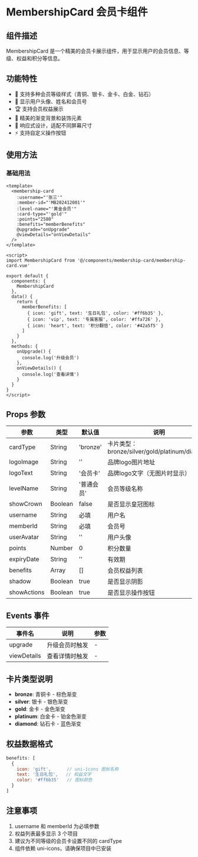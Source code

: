 # MembershipCard 会员卡组件

## 组件描述
MembershipCard 是一个精美的会员卡展示组件，用于显示用户的会员信息、等级、权益和积分等信息。

## 功能特性
- 🎨 支持多种会员等级样式（青铜、银卡、金卡、白金、钻石）
- 👤 显示用户头像、姓名和会员号
- 🏆 支持会员权益展示
- 💎 精美的渐变背景和装饰元素
- 📱 响应式设计，适配不同屏幕尺寸
- ⚡ 支持自定义操作按钮

## 使用方法

### 基础用法
```vue
<template>
  <membership-card
    :username="'张三'"
    :member-id="'MB202412001'"
    :level-name="'黄金会员'"
    :card-type="'gold'"
    :points="2580"
    :benefits="memberBenefits"
    @upgrade="onUpgrade"
    @viewDetails="onViewDetails"
  />
</template>

<script>
import MembershipCard from '@/components/membership-card/membership-card.vue'

export default {
  components: {
    MembershipCard
  },
  data() {
    return {
      memberBenefits: [
        { icon: 'gift', text: '生日礼包', color: '#ff6b35' },
        { icon: 'vip', text: '专属客服', color: '#ffa726' },
        { icon: 'heart', text: '积分翻倍', color: '#42a5f5' }
      ]
    }
  },
  methods: {
    onUpgrade() {
      console.log('升级会员')
    },
    onViewDetails() {
      console.log('查看详情')
    }
  }
}
</script>
```

## Props 参数

| 参数 | 类型 | 默认值 | 说明 |
|------|------|--------|------|
| cardType | String | 'bronze' | 卡片类型：bronze/silver/gold/platinum/diamond |
| logoImage | String | '' | 品牌logo图片地址 |
| logoText | String | '会员卡' | 品牌logo文字（无图片时显示） |
| levelName | String | '普通会员' | 会员等级名称 |
| showCrown | Boolean | false | 是否显示皇冠图标 |
| username | String | 必填 | 用户名 |
| memberId | String | 必填 | 会员号 |
| userAvatar | String | '' | 用户头像 |
| points | Number | 0 | 积分数量 |
| expiryDate | String | '' | 有效期 |
| benefits | Array | [] | 会员权益列表 |
| shadow | Boolean | true | 是否显示阴影 |
| showActions | Boolean | true | 是否显示操作按钮 |

## Events 事件

| 事件名 | 说明 | 参数 |
|--------|------|------|
| upgrade | 升级会员时触发 | - |
| viewDetails | 查看详情时触发 | - |

## 卡片类型说明

- **bronze**: 青铜卡 - 棕色渐变
- **silver**: 银卡 - 银色渐变  
- **gold**: 金卡 - 金色渐变
- **platinum**: 白金卡 - 铂金色渐变
- **diamond**: 钻石卡 - 蓝色渐变

## 权益数据格式

```javascript
benefits: [
  {
    icon: 'gift',      // uni-icons 图标名称
    text: '生日礼包',   // 权益文字
    color: '#ff6b35'   // 图标颜色
  }
]
```

## 注意事项

1. username 和 memberId 为必填参数
2. 权益列表最多显示 3 个项目
3. 建议为不同等级的会员卡设置不同的 cardType
4. 组件依赖 uni-icons，请确保项目中已安装